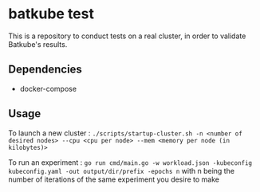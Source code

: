 # batkube test

This is a repository to conduct tests on a real cluster, in order to validate
Batkube's results.

## Dependencies

* docker-compose

## Usage

To launch a new cluster : `./scripts/startup-cluster.sh -n <number of desired
nodes> --cpu <cpu per node> --mem <memory per node (in kilobytes)>`

To run an experiment : `go run cmd/main.go -w workload.json -kubeconfig
kubeconfig.yaml -out output/dir/prefix -epochs n` with n being the number of
iterations of the same experiment you desire to make
